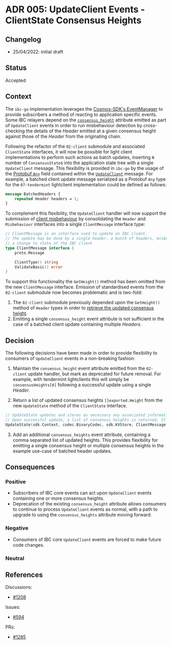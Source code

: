 # ADR 005: UpdateClient Events - ClientState Consensus Heights

## Changelog
* 25/04/2022: initial draft

## Status

Accepted 

## Context

The `ibc-go` implementation leverages the [Cosmos-SDK's EventManager](https://github.com/cosmos/cosmos-sdk/blob/v0.45.4/docs/core/events.md#EventManager) to provide subscribers a method of reacting to application specific events.
Some IBC relayers depend on the [`consensus_height`](https://github.com/cosmos/ibc-go/blob/v3.0.0/modules/core/02-client/keeper/events.go#L33) attribute emitted as part of `UpdateClient` events in order to run misbehaviour detection by cross-checking the details of the *Header* emitted at a given consensus height against those of the *Header* from the originating chain.

Following the refactor of the `02-client` submodule and associated `ClientState` interfaces, it will now be possible for
light client implementations to perform such actions as batch updates, inserting `N` number of `ConsensusState`s into the application state tree with a single `UpdateClient` message. This flexibility is provided in `ibc-go` by the usage of the [Protobuf `Any`](https://developers.google.com/protocol-buffers/docs/proto3#any) field contained within the [`UpdateClient`](https://github.com/cosmos/ibc-go/blob/v3.0.0/proto/ibc/core/client/v1/tx.proto#L44) message.
For example, a batched client update message serialized as a Protobuf `Any` type for the `07-tendermint` lightclient implementation could be defined as follows:

```protobuf
message BatchedHeaders {
    repeated Header headers = 1;
}
```

To complement this flexibility, the `UpdateClient` handler will now support the submission of [client misbehaviour](https://github.com/cosmos/ibc/tree/master/spec/core/ics-002-client-semantics#misbehaviour) by consolidating the `Header` and `Misbehaviour` interfaces into a single `ClientMessage` interface type:

```go
// ClientMessage is an interface used to update an IBC client.
// The update may be done by a single header, a batch of headers, misbehaviour, or any type which when verified produces
// a change to state of the IBC client
type ClientMessage interface {
	proto.Message

	ClientType() string
	ValidateBasic() error
}
```

To support this functionality the `GetHeight()` method has been omitted from the new `ClientMessage` interface.
Emission of standardised events from the `02-client` submodule now becomes problematic and is two-fold:

1. The `02-client` submodule previously depended upon the `GetHeight()` method of `Header` types in order to [retrieve the updated consensus height](https://github.com/cosmos/ibc-go/blob/v3.0.0/modules/core/02-client/keeper/client.go#L90).
2. Emitting a single `consensus_height` event attribute is not sufficient in the case of a batched client update containing multiple *Headers*.

## Decision

The following decisions have been made in order to provide flexibility to consumers of `UpdateClient` events in a non-breaking fashion:

1. Maintain the `consensus_height` event attribute emitted from the `02-client` update handler, but mark as deprecated for future removal. For example, with tendermint lightclients this will simply be `consensusHeights[0]` following a successful update using a single *Header*.

2. Return a list of updated consensus heights `[]exported.Height` from the new `UpdateState` method of the `ClientState` interface.

```go
// UpdateState updates and stores as necessary any associated information for an IBC client, such as the ClientState and corresponding ConsensusState.
// Upon successful update, a list of consensus heights is returned. It assumes the ClientMessage has already been verified.
UpdateState(sdk.Context, codec.BinaryCodec, sdk.KVStore, ClientMessage) []Height
```

3. Add an additional `consensus_heights` event attribute, containing a comma separated list of updated heights. This provides flexibility for emitting a single consensus height or multiple consensus heights in the example use-case of batched header updates.

## Consequences

### Positive

- Subscribers of IBC core events can act upon `UpdateClient` events containing one or more consensus heights.
- Deprecation of the existing `consensus_height` attribute allows consumers to continue to process `UpdateClient` events as normal, with a path to upgrade to using the `consensus_heights` attribute moving forward.

### Negative

- Consumers of IBC core `UpdateClient` events are forced to make future code changes.

### Neutral

## References

Discussions:
- [#1208](https://github.com/cosmos/ibc-go/pull/1208#discussion_r839691927)

Issues:
- [#594](https://github.com/cosmos/ibc-go/issues/594)

PRs:
- [#1285](https://github.com/cosmos/ibc-go/pull/1285)